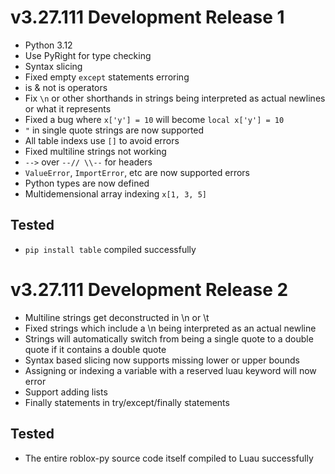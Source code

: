 # v3.27.111 Development Release 1
- Python 3.12
- Use PyRight for type checking
- Syntax slicing
- Fixed empty `except` statements erroring
- is & not is operators
- Fix `\n` or other shorthands in strings being interpreted as actual newlines or what it represents
- Fixed a bug where `x['y'] = 10` will become `local x['y'] = 10`
- `"` in single quote strings are now supported
- All table indexs use `[]` to avoid errors
- Fixed multiline strings not working
- `-->` over `--// \\--` for headers
- `ValueError`, `ImportError`, etc are now supported errors
- Python types are now defined
- Multidemensional array indexing `x[1, 3, 5]`
## Tested
- `pip install table` compiled successfully

# v3.27.111 Development Release 2
- Multiline strings get deconstructed in \n or \t
- Fixed strings which include a \n being interpreted as an actual newline
- Strings will automatically switch from being a single quote to a double quote if it contains a double quote
- Syntax based slicing now supports missing lower or upper bounds
- Assigning or indexing a variable with a reserved luau keyword will now error
- Support adding lists
- Finally statements in try/except/finally statements
## Tested
- The entire roblox-py source code itself compiled to Luau successfully